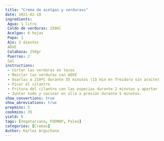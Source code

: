 ```yaml
---
title: "Crema de acelgas y verdurass"
date: 2021-02-10
ingredients:
 Agua: 1 litro
 Caldo de verduras: 250ml
 Acelgas: 6 hojas
 Papa: 1
 Ajo: 2 dientes
 AOVE
 Calabaza: 250gr
 Puerros: 2
 Sal
instructions:
 - Cortar las verduras en tacos
 - Mezclar las verduras con AOVE
 - Asarlas a 210ºC durante 35 minutos (15 min en freidora sin aceite)
 - Picar el cilantro
 - Fritura del cilantro con las especias durante 2 minutos y apartar
 - Juntar todo y cocinar en olla a presión durante 5 minutos.
show_convertions: true
show_abreviations: true
prepmins: 5
cookmins: 35
yield: 6
tags: [Vegetariana, FODMAP, Paleo]
categories: [Cremas]
Author: Karlos Arguiñano
---
```

<!--stackedit_data:
eyJoaXN0b3J5IjpbLTkyNDIxMTMwOF19
-->